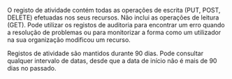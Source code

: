 O registo de atividade contém todas as operações de escrita (PUT, POST, DELETE) efetuadas nos seus recursos. Não inclui as operações de leitura (GET). Pode utilizar os registos de auditoria para encontrar um erro quando a resolução de problemas ou para monitorizar a forma como um utilizador na sua organização modificou um recurso.

Registos de atividade são mantidos durante 90 dias. Pode consultar qualquer intervalo de datas, desde que a data de início não é mais de 90 dias no passado.

